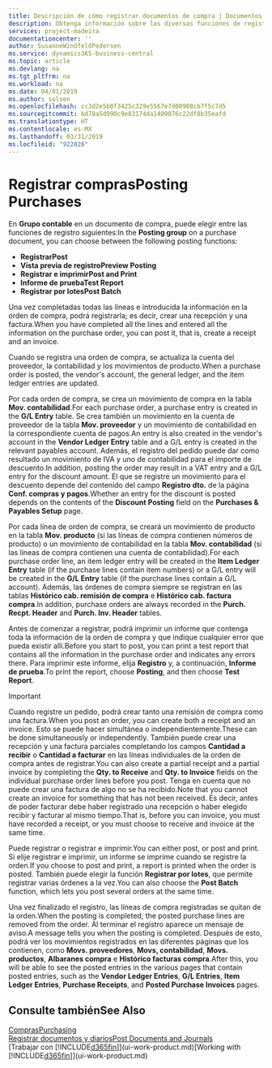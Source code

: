 ```yaml
---
title: Descripción de cómo registrar documentos de compra | Documentos de Microsoft
description: Obtenga información sobre las diversas funciones de registro para registrar documentos de compra.
services: project-madeira
documentationcenter: ''
author: SusanneWindfeldPedersen
ms.service: dynamics365-business-central
ms.topic: article
ms.devlang: na
ms.tgt_pltfrm: na
ms.workload: na
ms.date: 04/01/2019
ms.author: solsen
ms.openlocfilehash: cc3d2e5b0f3425c329e5567e7d00908cb7f5c7d5
ms.sourcegitcommit: bd78a5d990c9e83174da1409076c22df8b35eafd
ms.translationtype: HT
ms.contentlocale: es-MX
ms.lasthandoff: 03/31/2019
ms.locfileid: "922826"
---
```

# <a name="posting-purchases"></a><span data-ttu-id="ef8f3-103">Registrar compras</span><span class="sxs-lookup"><span data-stu-id="ef8f3-103">Posting Purchases</span></span>
<span data-ttu-id="ef8f3-104">En **Grupo contable** en un documento de compra, puede elegir entre las funciones de registro siguientes:</span><span class="sxs-lookup"><span data-stu-id="ef8f3-104">In the **Posting group** on a purchase document, you can choose between the following posting functions:</span></span>

* <span data-ttu-id="ef8f3-105">**Registrar**</span><span class="sxs-lookup"><span data-stu-id="ef8f3-105">**Post**</span></span>
* <span data-ttu-id="ef8f3-106">**Vista previa de registro**</span><span class="sxs-lookup"><span data-stu-id="ef8f3-106">**Preview Posting**</span></span>
* <span data-ttu-id="ef8f3-107">**Registrar e imprimir**</span><span class="sxs-lookup"><span data-stu-id="ef8f3-107">**Post and Print**</span></span>
* <span data-ttu-id="ef8f3-108">**Informe de prueba**</span><span class="sxs-lookup"><span data-stu-id="ef8f3-108">**Test Report**</span></span>
* <span data-ttu-id="ef8f3-109">**Registrar por lotes**</span><span class="sxs-lookup"><span data-stu-id="ef8f3-109">**Post Batch**</span></span>

<span data-ttu-id="ef8f3-110">Una vez completadas todas las líneas e introducida la información en la orden de compra, podrá registrarla; es decir, crear una recepción y una factura.</span><span class="sxs-lookup"><span data-stu-id="ef8f3-110">When you have completed all the lines and entered all the information on the purchase order, you can post it, that is, create a receipt and an invoice.</span></span>

<span data-ttu-id="ef8f3-111">Cuando se registra una orden de compra, se actualiza la cuenta del proveedor, la contabilidad y los movimientos de producto.</span><span class="sxs-lookup"><span data-stu-id="ef8f3-111">When a purchase order is posted, the vendor's account, the general ledger, and the item ledger entries are updated.</span></span>

<span data-ttu-id="ef8f3-112">Por cada orden de compra, se crea un movimiento de compra en la tabla **Mov. contabilidad**.</span><span class="sxs-lookup"><span data-stu-id="ef8f3-112">For each purchase order, a purchase entry is created in the **G/L Entry** table.</span></span> <span data-ttu-id="ef8f3-113">Se crea también un movimiento en la cuenta de proveedor de la tabla **Mov. proveedor** y un movimiento de contabilidad en la correspondiente cuenta de pagos.</span><span class="sxs-lookup"><span data-stu-id="ef8f3-113">An entry is also created in the vendor's account in the **Vendor Ledger Entry** table and a G/L entry is created in the relevant payables account.</span></span> <span data-ttu-id="ef8f3-114">Además, el registro del pedido puede dar como resultado un movimiento de IVA y uno de contabilidad para el importe de descuento.</span><span class="sxs-lookup"><span data-stu-id="ef8f3-114">In addition, posting the order may result in a VAT entry and a G/L entry for the discount amount.</span></span> <span data-ttu-id="ef8f3-115">El que se registre un movimiento para el descuento depende del contenido del campo **Registro dto.** de la página **Conf. compras y pagos**.</span><span class="sxs-lookup"><span data-stu-id="ef8f3-115">Whether an entry for the discount is posted depends on the contents of the **Discount Posting** field on the **Purchases & Payables Setup** page.</span></span>

<span data-ttu-id="ef8f3-116">Por cada línea de orden de compra, se creará un movimiento de producto en la tabla **Mov. producto** (si las líneas de compra contienen números de producto) o un movimiento de contabilidad en la tabla **Mov. contabilidad** (si las líneas de compra contienen una cuenta de contabilidad).</span><span class="sxs-lookup"><span data-stu-id="ef8f3-116">For each purchase order line, an item ledger entry will be created in the **Item Ledger Entry** table (if the purchase lines contain item numbers) or a G/L entry will be created in the **G/L Entry** table (if the purchase lines contain a G/L account).</span></span> <span data-ttu-id="ef8f3-117">Además, las órdenes de compra siempre se registran en las tablas **Histórico cab. remisión de compra** e **Histórico cab. factura compra**.</span><span class="sxs-lookup"><span data-stu-id="ef8f3-117">In addition, purchase orders are always recorded in the **Purch. Recpt. Header** and **Purch. Inv. Header** tables.</span></span>

<span data-ttu-id="ef8f3-118">Antes de comenzar a registrar, podrá imprimir un informe que contenga toda la información de la orden de compra y que indique cualquier error que pueda existir allí.</span><span class="sxs-lookup"><span data-stu-id="ef8f3-118">Before you start to post, you can print a test report that contains all the information in the purchase order and indicates any errors there.</span></span> <span data-ttu-id="ef8f3-119">Para imprimir este informe, elija **Registro** y, a continuación, **Informe de prueba**.</span><span class="sxs-lookup"><span data-stu-id="ef8f3-119">To print the report, choose **Posting**, and then choose **Test Report**.</span></span>

> [!IMPORTANT]  
>   <span data-ttu-id="ef8f3-120">Cuando registre un pedido, podrá crear tanto una remisión de compra como una factura.</span><span class="sxs-lookup"><span data-stu-id="ef8f3-120">When you post an order, you can create both a receipt and an invoice.</span></span> <span data-ttu-id="ef8f3-121">Esto se puede hacer simultánea o independientemente.</span><span class="sxs-lookup"><span data-stu-id="ef8f3-121">These can be done simultaneously or independently.</span></span> <span data-ttu-id="ef8f3-122">También puede crear una recepción y una factura parciales completando los campos **Cantidad a recibir** o **Cantidad a facturar** en las líneas individuales de la orden de compra antes de registrar.</span><span class="sxs-lookup"><span data-stu-id="ef8f3-122">You can also create a partial receipt and a partial invoice by completing the **Qty. to Receive** and **Qty. to Invoice** fields on the individual purchase order lines before you post.</span></span> <span data-ttu-id="ef8f3-123">Tenga en cuenta que no puede crear una factura de algo no se ha recibido.</span><span class="sxs-lookup"><span data-stu-id="ef8f3-123">Note that you cannot create an invoice for something that has not been received.</span></span> <span data-ttu-id="ef8f3-124">Es decir, antes de poder facturar debe haber registrado una recepción o haber elegido recibir y facturar al mismo tiempo.</span><span class="sxs-lookup"><span data-stu-id="ef8f3-124">That is, before you can invoice, you must have recorded a receipt, or you must choose to receive and invoice at the same time.</span></span>

<span data-ttu-id="ef8f3-125">Puede registrar o registrar e imprimir.</span><span class="sxs-lookup"><span data-stu-id="ef8f3-125">You can either post, or post and print.</span></span> <span data-ttu-id="ef8f3-126">Si elije registrar e imprimir, un informe se imprime cuando se registre la orden.</span><span class="sxs-lookup"><span data-stu-id="ef8f3-126">If you choose to post and print, a report is printed when the order is posted.</span></span> <span data-ttu-id="ef8f3-127">También puede elegir la función **Registrar por lotes**, que permite registrar varias órdenes a la vez.</span><span class="sxs-lookup"><span data-stu-id="ef8f3-127">You can also choose the **Post Batch** function, which lets you post several orders at the same time.</span></span>

<span data-ttu-id="ef8f3-128">Una vez finalizado el registro, las líneas de compra registradas se quitan de la orden.</span><span class="sxs-lookup"><span data-stu-id="ef8f3-128">When the posting is completed, the posted purchase lines are removed from the order.</span></span> <span data-ttu-id="ef8f3-129">Al terminar el registro aparece un mensaje de aviso.</span><span class="sxs-lookup"><span data-stu-id="ef8f3-129">A message tells you when the posting is completed.</span></span> <span data-ttu-id="ef8f3-130">Después de esto, podrá ver los movimientos registrados en las diferentes páginas que los contienen, como **Movs. proveedores**, **Movs, contabilidad**, **Movs. productos**, **Albaranes compra** e **Histórico facturas compra**.</span><span class="sxs-lookup"><span data-stu-id="ef8f3-130">After this, you will be able to see the posted entries in the various pages that contain posted entries, such as the **Vendor Ledger Entries**, **G/L Entries**, **Item Ledger Entries**, **Purchase Receipts**, and **Posted Purchase Invoices** pages.</span></span>

## <a name="see-also"></a><span data-ttu-id="ef8f3-131">Consulte también</span><span class="sxs-lookup"><span data-stu-id="ef8f3-131">See Also</span></span>
[<span data-ttu-id="ef8f3-132">Compras</span><span class="sxs-lookup"><span data-stu-id="ef8f3-132">Purchasing</span></span>](purchasing-manage-purchasing.md)  
[<span data-ttu-id="ef8f3-133">Registrar documentos y diarios</span><span class="sxs-lookup"><span data-stu-id="ef8f3-133">Post Documents and Journals</span></span>](ui-post-documents-journals.md)  
<span data-ttu-id="ef8f3-134">[Trabajar con [!INCLUDE[d365fin](includes/d365fin_md.md)]](ui-work-product.md)</span><span class="sxs-lookup"><span data-stu-id="ef8f3-134">[Working with [!INCLUDE[d365fin](includes/d365fin_md.md)]](ui-work-product.md)</span></span>

